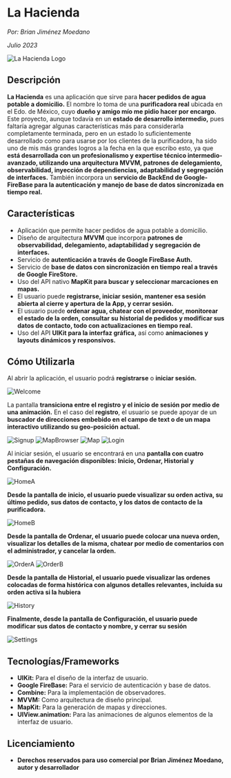 # La Hacienda
*Por: Brian Jiménez Moedano*

*Julio 2023*

![La Hacienda Logo](Images/LaHaciendaLOGO.png "La Hacienda Logo")

## Descripción

**La Hacienda** es una aplicación que sirve para **hacer pedidos de agua potable a domicilio.** El nombre lo toma de una **purificadora real** ubicada en el Edo. de México, cuyo **dueño y amigo mío me pidio hacer por encargo.** Este proyecto, aunque todavía en un **estado de desarrollo intermedio,** pues faltaría agregar algunas características más para considerarla completamente terminada, pero en un estado lo suficientemente desarrollado como para usarse por los clientes de la purificadora, ha sido uno de mis más grandes logros a la fecha en la que escribo esto, ya que **está desarrollada con un profesionalismo y expertise técnico intermedio-avanzado, utilizando una arquitectura MVVM, patrones de delegamiento, observabilidad, inyección de dependiencias, adaptabilidad y segregación de interfaces.** También incorpora un **servicio de BackEnd de Google-FireBase para la autenticación y manejo de base de datos sincronizada en tiempo real.**


## Características

- Aplicación que permite hacer pedidos de agua potable a domicilio.
- Diseño de arquitectura **MVVM** que incorpora **patrones de observabilidad, delegamiento, adaptabilidad y segregación de interfaces.**
- Servicio de **autenticación a través de Google FireBase Auth.**
- Servicio de **base de datos con sincronización en tiempo real a través de Google FireStore.**
- Uso del API nativo **MapKit para buscar y seleccionar marcaciones en mapas.**
- El usuario puede **registrarse, iniciar sesión, mantener esa sesión abierta al cierre y apertura de la App, y cerrar sesión.**
- El usuario puede **ordenar agua, chatear con el proveedor, monitorear el estado de la orden, consultar su historial de pedidos y modificar sus datos de contacto, todo con actualizaciones en tiempo real.**
- Uso del API **UIKit para la interfaz gráfica,** así como **animaciones y layouts dinámicos y responsivos.**

## Cómo Utilizarla

Al abrir la aplicación, el usuario podrá **registrarse** o **iniciar sesión.**

![Welcome](Images/Welcome.png "Inicio")

La pantalla **transiciona entre el registro y el inicio de sesión por medio de una animación.** En el caso del **registro**, el usuario se puede apoyar de un **buscador de direcciones embebido en el campo de text o de un mapa interactivo utilizando su geo-posición actual.**

![Signup](Images/Signup.png "Pantalla de registro")
![MapBrowser](Images/MapBrowser.png "Buscador de Direcciones")
![Map](Images/Map.png "Pantalla del Mapa")
![Login](Images/Login.png "Pantalla de Inicio de Sesión")

Al iniciar sesión, el usuario se encontrará en una **pantalla con cuatro pestañas de navegación disponibles: Inicio, Ordenar, Historial y Configuración.**

![HomeA](Images/HomeA.png "Inicio")

**Desde la pantalla de inicio, el usuario puede visualizar su orden activa, su último pedido, sus datos de contacto, y los datos de contacto de la purificadora.**

![HomeB](Images/HomeB.png "Pantalla de Inicio")

**Desde la pantalla de Ordenar, el usuario puede colocar una nueva orden, visualizar los detalles de la misma, chatear por medio de comentarios con el administrador, y cancelar la orden.**

![OrderA](Images/OrderA.png "Pantalla de Ordenar")
![OrderB](Images/OrderB.png "Orden colocada y rastreada")

**Desde la pantalla de Historial, el usuario puede visualizar las ordenes colocadas de forma histórica con algunos detalles relevantes, incluida su orden activa si la hubiera**

![History](Images/History.png "Pantalla de Historial")

**Finalmente, desde la pantalla de Configuración, el usuario puede modificar sus datos de contacto y nombre, y cerrar su sesión**

![Settings](Images/Settings.png "Pantalla de Configuración")

## Tecnologías/Frameworks

- **UIKit:** Para el diseño de la interfaz de usuario.
- **Google FireBase:** Para el servicio de autenticación y base de datos.
- **Combine:** Para la implementación de observadores.
- **MVVM:** Como arquitectura de diseño principal.
- **MapKit:** Para la generación de mapas y direcciones.
- **UIView.animation:** Para las animaciones de algunos elementos de la interfaz de usuario.

## Licenciamiento

- **Derechos reservados para uso comercial por Brian Jiménez Moedano, autor y desarrollador**

